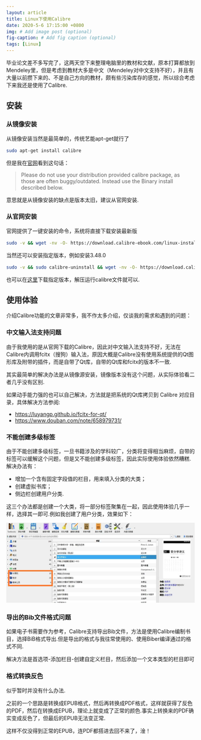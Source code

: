 ```yaml
---
layout: article
title: Linux下使用Calibre
date: 2020-5-6 17:15:00 +0800
img: # Add image post (optional)
fig-caption: # Add fig caption (optional)
tags: [Linux]
---
```


毕业论文差不多写完了，这两天空下来整理电脑里的教材和文献，原本打算都放到Mendeley里，但是考虑到教材大多是中文（Mendeley对中文支持不好），并且有大量以前攒下来的、不是自己方向的教材，颇有些污染库存的感觉，所以综合考虑下来我还是使用了Calibre.

## 安装

### 从镜像安装
从镜像安装当然是最简单的，传统艺能apt-get就行了

```bash
sudo apt-get install calibre
```

但是我在[官网](https://calibre-ebook.com/download_linux)看到这句话：

> Please do not use your distribution provided calibre package, as those are often buggy/outdated. Instead use the Binary install described below.

意思就是从镜像安装的缺点是版本太旧，建议从官网安装.

### 从官网安装

官网提供了一键安装的命令，系统将直接下载安装最新版

```bash
sudo -v && wget -nv -O- https://download.calibre-ebook.com/linux-installer.sh | sudo sh /dev/stdin
```

当然还可以安装指定版本，例如安装3.48.0
```bash
sudo -v && sudo calibre-uninstall && wget -nv -O- https://download.calibre-ebook.com/linux-installer.sh | sudo sh /dev/stdin version=3.48.0
```
也可以在[这里](https://download.calibre-ebook.com/)下载指定版本，解压运行calibre文件就可以.
## 使用体验
介绍Calibre功能的文章非常多，我不作太多介绍，仅谈我的需求和遇到的问题：
### 中文输入法支持问题
由于我使用的是从官网下载的Calibre，因此对中文输入法支持不好，无法在Calibre内调用fcitx（搜狗）输入法，原因大概是Calibre没有使用系统提供的Qt图形库及附带的插件，而是自带了Qt库，自带的Qt库和fcitx的版本不一致.

其实最简单的解决办法是从镜像源安装，镜像版本没有这个问题，从实际体验看二者几乎没有区别.

如果动手能力强的也可以自己解决，方法就是把系统的Qt库拷贝到 Calibre 对应目录，具体解决方法参阅:
* https://luyangp.github.io/fcitx-for-qt/
* https://www.douban.com/note/658979731/

### 不能创建多级标签
由于不能创建多级标签，一旦书籍涉及的学科较广，分类将变得相当麻烦，自带的标签可以缓解这个问题，但是又不能创建多级标签，因此实际使用体验依然糟糕.解决办法有：
* 增加一个含有固定字段值的栏目，用来填入分类的大类；
* 创建虚拟书库；
* 侧边栏创建用户分类.

这三个办法都是创建一个大类，将一部分标签聚集在一起，因此使用体验几乎一样，选择其一即可.例如我创建了用户分类，效果如下：

  ![img](/assets/images/2020-5-6/sort.jpg)

### 导出的Bib文件格式问题

如果电子书需要作为参考，Calibre支持导出Bib文件，方法是使用Calibre编制书目，选择BiB格式导出.但是导出的格式与我往常使用的、使用Biber编译通过的格式不同.

解决方法是首选项-添加栏目-创建自定义栏目，然后添加一个文本类型的栏目即可

###  格式转换反色
似乎暂时并没有什么办法.

之前的一个思路是转换成EPUB格式，然后再转换成PDF格式，这样就获得了反色的PDF，然后在转换成EPUB，理论上就变成了正常的颜色.事实上转换来的PDF确实变成反色了，但最后的EPUB无法变正常.

这样不仅没得到正常的EPUB，连PDF都搭进去回不来了，淦！


